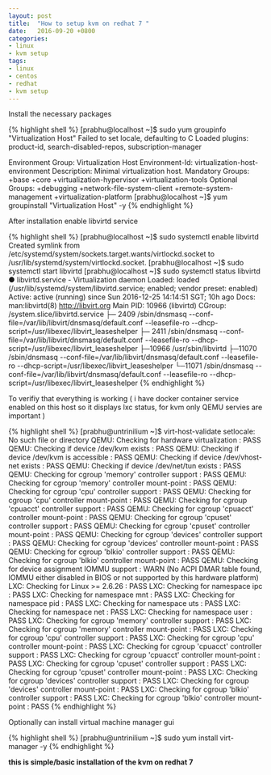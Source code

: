 ```yaml
---
layout: post
title:  "How to setup kvm on redhat 7 "
date:   2016-09-20 +0800
categories:
- linux
- kvm setup
tags:
- linux
- centos
- redhat
- kvm setup
---
```


Install the necessary packages

{% highlight shell %} 
[prabhu@localhost ~]$ sudo yum groupinfo  "Virtualization Host"
Failed to set locale, defaulting to C
Loaded plugins: product-id, search-disabled-repos, subscription-manager

Environment Group: Virtualization Host
 Environment-Id: virtualization-host-environment
 Description: Minimal virtualization host.
 Mandatory Groups:
   +base
   +core
   +virtualization-hypervisor
   +virtualization-tools
 Optional Groups:
   +debugging
   +network-file-system-client
   +remote-system-management
   +virtualization-platform
[prabhu@localhost ~]$ yum groupinstall "Virtualization Host" -y
{% endhighlight %}

After installation enable libvirtd service 

{% highlight shell %}
[prabhu@localhost ~]$ sudo systemctl enable libvirtd 
Created symlink from /etc/systemd/system/sockets.target.wants/virtlockd.socket to /usr/lib/systemd/system/virtlockd.socket.
[prabhu@localhost ~]$ sudo systemctl start libvirtd
[prabhu@localhost ~]$ sudo systemctl status libvirtd
● libvirtd.service - Virtualization daemon
   Loaded: loaded (/usr/lib/systemd/system/libvirtd.service; enabled; vendor preset: enabled)
   Active: active (running) since Sun 2016-12-25 14:14:51 SGT; 10h ago
     Docs: man:libvirtd(8)
           http://libvirt.org
 Main PID: 10966 (libvirtd)
   CGroup: /system.slice/libvirtd.service
           ├─ 2409 /sbin/dnsmasq --conf-file=/var/lib/libvirt/dnsmasq/default.conf --leasefile-ro --dhcp-script=/usr/libexec/libvirt_leaseshelper
           ├─ 2411 /sbin/dnsmasq --conf-file=/var/lib/libvirt/dnsmasq/default.conf --leasefile-ro --dhcp-script=/usr/libexec/libvirt_leaseshelper
           ├─10966 /usr/sbin/libvirtd
           ├─11070 /sbin/dnsmasq --conf-file=/var/lib/libvirt/dnsmasq/default.conf --leasefile-ro --dhcp-script=/usr/libexec/libvirt_leaseshelper
           └─11071 /sbin/dnsmasq --conf-file=/var/lib/libvirt/dnsmasq/default.conf --leasefile-ro --dhcp-script=/usr/libexec/libvirt_leaseshelper
{% endhighlight %}

To verifiy that everything is working 
( i have docker container service enabled on this host so it displays lxc status, for kvm only QEMU servies are important )

{% highlight shell %}
[prabhu@untrinilium ~]$ virt-host-validate 
setlocale: No such file or directory
  QEMU: Checking for hardware virtualization                                 : PASS
  QEMU: Checking if device /dev/kvm exists                                   : PASS
  QEMU: Checking if device /dev/kvm is accessible                            : PASS
  QEMU: Checking if device /dev/vhost-net exists                             : PASS
  QEMU: Checking if device /dev/net/tun exists                               : PASS
  QEMU: Checking for cgroup 'memory' controller support                      : PASS
  QEMU: Checking for cgroup 'memory' controller mount-point                  : PASS
  QEMU: Checking for cgroup 'cpu' controller support                         : PASS
  QEMU: Checking for cgroup 'cpu' controller mount-point                     : PASS
  QEMU: Checking for cgroup 'cpuacct' controller support                     : PASS
  QEMU: Checking for cgroup 'cpuacct' controller mount-point                 : PASS
  QEMU: Checking for cgroup 'cpuset' controller support                      : PASS
  QEMU: Checking for cgroup 'cpuset' controller mount-point                  : PASS
  QEMU: Checking for cgroup 'devices' controller support                     : PASS
  QEMU: Checking for cgroup 'devices' controller mount-point                 : PASS
  QEMU: Checking for cgroup 'blkio' controller support                       : PASS
  QEMU: Checking for cgroup 'blkio' controller mount-point                   : PASS
  QEMU: Checking for device assignment IOMMU support                         : WARN (No ACPI DMAR table found, IOMMU either disabled in BIOS or not supported by this hardware platform)
   LXC: Checking for Linux >= 2.6.26                                         : PASS
   LXC: Checking for namespace ipc                                           : PASS
   LXC: Checking for namespace mnt                                           : PASS
   LXC: Checking for namespace pid                                           : PASS
   LXC: Checking for namespace uts                                           : PASS
   LXC: Checking for namespace net                                           : PASS
   LXC: Checking for namespace user                                          : PASS
   LXC: Checking for cgroup 'memory' controller support                      : PASS
   LXC: Checking for cgroup 'memory' controller mount-point                  : PASS
   LXC: Checking for cgroup 'cpu' controller support                         : PASS
   LXC: Checking for cgroup 'cpu' controller mount-point                     : PASS
   LXC: Checking for cgroup 'cpuacct' controller support                     : PASS
   LXC: Checking for cgroup 'cpuacct' controller mount-point                 : PASS
   LXC: Checking for cgroup 'cpuset' controller support                      : PASS
   LXC: Checking for cgroup 'cpuset' controller mount-point                  : PASS
   LXC: Checking for cgroup 'devices' controller support                     : PASS
   LXC: Checking for cgroup 'devices' controller mount-point                 : PASS
   LXC: Checking for cgroup 'blkio' controller support                       : PASS
   LXC: Checking for cgroup 'blkio' controller mount-point                   : PASS
{% endhighlight %}

Optionally can install virtual machine manager gui

{% highlight shell %}
[prabhu@untrinilium ~]$ sudo yum install virt-manager -y
{% endhighlight %}

**this is simple/basic installation of the kvm on redhat 7**
